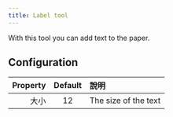 ```yaml
---
title: Label tool
---
```


With this tool you can add text to the paper.

## Configuration

| Property | Default | 說明                   |
| -------: | :-----: | :------------------- |
|       大小 |    12   | The size of the text |
